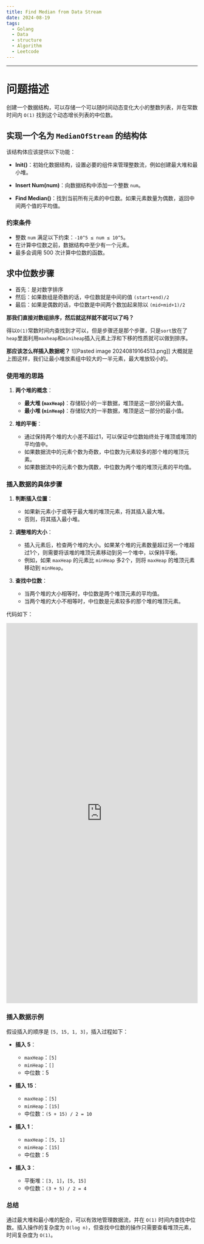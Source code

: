 ```yaml
---
title: Find Median from Data Stream
date: 2024-08-19
tags:
  - Golang
  - Data
  - structure
  - Algorithm
  - Leetcode
---
```

---
# 问题描述

创建一个数据结构，可以存储一个可以随时间动态变化大小的整数列表，并在常数时间内 `O(1)` 找到这个动态增长列表的中位数。

## 实现一个名为 `MedianOfStream` 的结构体

该结构体应该提供以下功能：

- **Init()**：初始化数据结构，设置必要的组件来管理整数流，例如创建最大堆和最小堆。

- **Insert Num(num)**：向数据结构中添加一个整数 `num`。

- **Find Median()**：找到当前所有元素的中位数。如果元素数量为偶数，返回中间两个值的平均值。

### 约束条件

- 整数 `num` 满足以下约束：`-10^5 ≤ num ≤ 10^5`。
- 在计算中位数之前，数据结构中至少有一个元素。
- 最多会调用 500 次计算中位数的函数。

## 求中位数步骤
- 首先：是对数字排序
- 然后：如果数组是奇数的话，中位数就是中间的值 `(start+end)/2`
- 最后：如果是偶数的话，中位数是中间两个数加起来除以 `(mid+mid+1)/2`

**那我们直接对数组排序，然后就这样就不就可以了吗？**

得以`O(1)`常数时间内查找到才可以，但是步骤还是那个步骤，只是`sort`放在了`heap`里面利用`maxheap`和`miniheap`插入元素上浮和下移的性质就可以做到排序。

**那应该怎么样插入数据呢？**
![[Pasted image 20240819164513.png]]
大概就是上图这样，我们让最小堆放素组中较大的一半元素，最大堆放较小的。

### 使用堆的思路

1. **两个堆的概念**：
   - **最大堆 (`maxHeap`)**：存储较小的一半数据，堆顶是这一部分的最大值。
   - **最小堆 (`minHeap`)**：存储较大的一半数据，堆顶是这一部分的最小值。

2. **堆的平衡**：
   - 通过保持两个堆的大小差不超过1，可以保证中位数始终处于堆顶或堆顶的平均值中。
   - 如果数据流中的元素个数为奇数，中位数为元素较多的那个堆的堆顶元素。
   - 如果数据流中的元素个数为偶数，中位数为两个堆的堆顶元素的平均值。

### 插入数据的具体步骤

1. **判断插入位置**：
   - 如果新元素小于或等于最大堆的堆顶元素，将其插入最大堆。
   - 否则，将其插入最小堆。

2. **调整堆的大小**：
   - 插入元素后，检查两个堆的大小。如果某个堆的元素数量超过另一个堆超过1个，则需要将该堆的堆顶元素移动到另一个堆中，以保持平衡。
   - 例如，如果 `maxHeap` 的元素比 `minHeap` 多2个，则将 `maxHeap` 的堆顶元素移动到 `minHeap`。

3. **查找中位数**：
   - 当两个堆的大小相等时，中位数是两个堆顶元素的平均值。
   - 当两个堆的大小不相等时，中位数是元素较多的那个堆的堆顶元素。

代码如下：
<iframe id="go-editor-1" src="https://blog.piger.tech//assets/go-editors.html?noteId=Find_Median" style="width:100%; height:1000px; border:none;" frameborder="0"></iframe>

### 插入数据示例

假设插入的顺序是 `[5, 15, 1, 3]`，插入过程如下：

- **插入 5**：
  - `maxHeap`：`[5]`
  - `minHeap`：`[]`
  - 中位数：5

- **插入 15**：
  - `maxHeap`：`[5]`
  - `minHeap`：`[15]`
  - 中位数：`(5 + 15) / 2 = 10`

- **插入 1**：
  - `maxHeap`：`[5, 1]`
  - `minHeap`：`[15]`
  - 中位数：5

- **插入 3**：
  - 平衡堆：`[3, 1]`，`[5, 15]`
  - 中位数：`(3 + 5) / 2 = 4`

### 总结

通过最大堆和最小堆的配合，可以有效地管理数据流，并在 `O(1)` 时间内查找中位数。插入操作的复杂度为 `O(log n)`，但查找中位数的操作只需要查看堆顶元素，时间复杂度为 `O(1)`。

